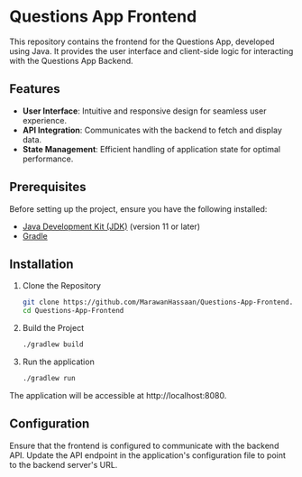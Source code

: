 # Questions App Frontend

This repository contains the frontend for the Questions App, developed using Java. It provides the user interface and client-side logic for interacting with the Questions App Backend.

## Features

- **User Interface**: Intuitive and responsive design for seamless user experience.
- **API Integration**: Communicates with the backend to fetch and display data.
- **State Management**: Efficient handling of application state for optimal performance.

## Prerequisites

Before setting up the project, ensure you have the following installed:

- [Java Development Kit (JDK)](https://www.oracle.com/java/technologies/javase-jdk11-downloads.html) (version 11 or later)
- [Gradle](https://gradle.org/install/)

## Installation

1. Clone the Repository
   ```bash
   git clone https://github.com/MarawanHassaan/Questions-App-Frontend.git
   cd Questions-App-Frontend
   ```
2. Build the Project
   ```bash
   ./gradlew build
   ```
3. Run the application
   ```bash
   ./gradlew run
   ```
The application will be accessible at http://localhost:8080.

## Configuration
Ensure that the frontend is configured to communicate with the backend API. Update the API endpoint in the application's configuration file to point to the backend server's URL.


